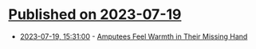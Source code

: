 # [Published on 2023-07-19](index.md)

* [2023-07-19, 15:31:00](https://soylentnews.org/article.pl?sid=23/07/18/0526213&from=rss) - [Amputees Feel Warmth in Their Missing Hand](https://soylentnews.org/article.pl?sid=23/07/18/0526213&from=rss)
